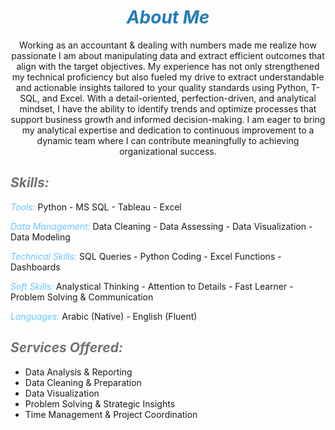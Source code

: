 # ***<center><span style="color:#267CB9"> About Me </span></center>***

<p><center> Working as an accountant & dealing with numbers made me realize how passionate I am about manipulating data and extract efficient outcomes that align with the target objectives.
My experience has not only strengthened my technical proficiency but also fueled my drive to extract understandable and actionable insights tailored to your quality standards using Python, T-SQL, and Excel. With a detail-oriented, perfection-driven, and analytical mindset, I have the ability to identify trends and optimize processes that support business growth and informed decision-making.
I am eager to bring my analytical expertise and dedication to continuous improvement to a dynamic team where I can contribute meaningfully to achieving organizational success.</center></p>

## ***<span style="color:#727272"> Skills: </span>***
<em><span style="color:#6bc2ff"> Tools: </span></em>
  Python - MS SQL - Tableau - Excel 

<em><span style="color:#6bc2ff"> Data Management: </span></em>
  Data Cleaning - Data Assessing - Data Visualization - Data Modeling 

<em><span style="color:#6bc2ff">  Technical Skills: </span></em>
  SQL Queries - Python Coding - Excel Functions - Dashboards 

<em><span style="color:#6bc2ff"> Soft Skills: </span></em>
  Analystical Thinking - Attention to Details -  Fast Learner - Problem Solving & Communication 

<em><span style="color:#6bc2ff"> Languages: </span></em>
  Arabic (Native) - English (Fluent) 


## ***<span style="color:#727272"> Services Offered: </span>***
- Data Analysis & Reporting
- Data Cleaning & Preparation
- Data Visualization
- Problem Solving & Strategic Insights
- Time Management & Project Coordination
  

